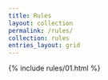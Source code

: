 ```yaml
---
title: Rules
layout: collection
permalink: /rules/
collection: rules
entries_layout: grid
---
```



{% include rules/01.html %}

